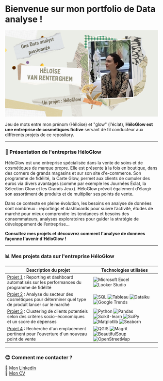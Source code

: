 # Bienvenue sur mon portfolio de Data analyse !

![bannière](https://github.com/HeloGlow/Portfolio_fr/blob/main/%C3%80%20propos%20de%20moi/Bannie%CC%80re%20d'introduction.png?raw=true)

Jeu de mots entre mon prénom (Héloïse) et "glow" (l'éclat), **HéloGlow est une entreprise de cosmétiques fictive** servant de fil conducteur aux différents projets de ce repository.

---

### :hibiscus: Présentation de l'entreprise HéloGlow

HéloGlow est une entreprise spécialisée dans la vente de soins et de cosmétiques de marque propre. Elle est présente à la fois en boutique, dans des corners de grands magasins et sur son site d'e-commerce. Son programme de fidélité, la Carte Glow, permet aux clients de cumuler des euros via divers avantages (comme par exemple les Journées Éclat, la Sélection Glow et les Grands Jeux). HéloGlow prévoit également d’élargir son assortiment de produits et de multiplier ses points de vente.

Dans ce contexte en pleine évolution, les besoins en analyse de données sont nombreux : reportings et dashboards pour suivre l’activité, études de marché pour mieux comprendre les tendances et besoins des consommateurs, analyses exploratoires pour guider la stratégie de développement de l’entreprise...

**Consultez mes projets et découvrez comment l'analyse de données façonne l'avenir d'HéloGlow !**

---

### :bar_chart: Mes projets data sur l'entreprise HéloGlow

| Description du projet           | Technologies utilisées                         |
|---------------------------------|------------------------------------------------|
| [Projet 1](https://github.com/HeloGlow/Portfolio_fr/tree/main/Projet_1) : Reporting et dashboard automatisés sur les performances du programme de fidélité | ![Microsoft Excel](https://img.shields.io/badge/Excel-%23217346.svg?style=for-the-badge&logo=microsoft-excel&logoColor=white) ![Looker Studio](https://img.shields.io/badge/Looker%20Studio-%23376efb.svg?style=for-the-badge&logo=looker&logoColor=white) |
| [Projet 2](https://github.com/HeloGlow/Portfolio_fr/tree/main/Projet_2) : Analyse du secteur des cosmétiques pour déterminer quel type de produit lancer sur le marché | ![SQL](https://img.shields.io/badge/SQL-%23CC2927.svg?style=for-the-badge&logo=sql&logoColor=white) ![Tableau](https://img.shields.io/badge/Tableau-%23E97627.svg?style=for-the-badge&logo=tableau&logoColor=white) ![Dataiku](https://img.shields.io/badge/Dataiku-%230094CD.svg?style=for-the-badge&logo=dataiku&logoColor=white) ![Google Trends](https://img.shields.io/badge/Google%20Trends-%234285F4.svg?style=for-the-badge&logo=google&logoColor=white) |
| [Projet 3](https://github.com/HeloGlow/Portfolio_fr/tree/main/Projet_3) : Clustering de clients potentiels selon des critères socio-économiques et un score de dépenses | ![Python](https://img.shields.io/badge/Python-%2314354C.svg?style=for-the-badge&logo=python&logoColor=white) ![Pandas](https://img.shields.io/badge/Pandas-%23150458.svg?style=for-the-badge&logo=pandas&logoColor=white) ![Scikit-learn](https://img.shields.io/badge/Scikit--learn-%23F7931E.svg?style=for-the-badge&logo=scikit-learn&logoColor=white) ![SciPy](https://img.shields.io/badge/SciPy-%230C55A5.svg?style=for-the-badge&logo=scipy&logoColor=white) ![Matplotlib](https://img.shields.io/badge/Matplotlib-%2310768F.svg?style=for-the-badge&logo=matplotlib&logoColor=white) ![Seaborn](https://img.shields.io/badge/Seaborn-%23316192.svg?style=for-the-badge&logo=python&logoColor=white) |
| [Projet 4](https://github.com/HeloGlow/Portfolio_fr/tree/main/Projet_4) : Recherche d'un emplacement pertinent pour l'ouverture d'un nouveau point de vente | ![QGIS](https://img.shields.io/badge/QGIS-%2348A948.svg?style=for-the-badge&logo=qgis&logoColor=white) ![Magrit](https://img.shields.io/badge/Magrit-%23FF0000.svg?style=for-the-badge&logo=geo&logoColor=white) ![BeautifulSoup](https://img.shields.io/badge/BeautifulSoup-%236A5ACD.svg?style=for-the-badge&logo=python&logoColor=white) ![OpenStreetMap](https://img.shields.io/badge/OpenStreetMap-%237EBC6F.svg?style=for-the-badge&logo=openstreetmap&logoColor=white) |  

---

### :blush: Comment me contacter ?

🔗 [Mon LinkedIn](http://www.linkedin.com/in/héloïse-van-renterghem/)<br>
💼 [Mon CV](https://github.com/HeloGlow/Portfolio_fr/blob/main/%C3%80%20propos%20de%20moi/CV%20He%CC%81loi%CC%88se%20Van%20Renterghem%202025.pdf)
